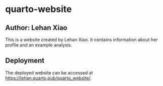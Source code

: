 # quarto-website

## Author: Lehan Xiao

This is a website created by Lehan Xiao. It contains information about her profile and an example analysis.

## Deployment

The deployed website can be accessed at <https://lehan.quarto.pub/quarto_website/>.
